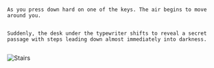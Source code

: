 ```White

As you press down hard on one of the keys. The air begins to move around you.
```

```SpringGreen

Suddenly, the desk under the typewriter shifts to reveal a secret passage with steps leading down almost immediately into darkness.


```

![Stairs](../Assets/stairs.png)
